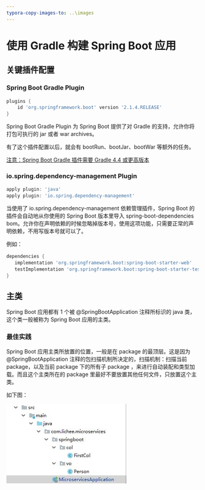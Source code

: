 ```yaml
---
typora-copy-images-to: ..\images
---
```


# 使用 Gradle 构建 Spring Boot 应用

## 关键插件配置

### Spring Boot Gradle Plugin

```groovy
plugins {
    id 'org.springframework.boot' version '2.1.4.RELEASE'
}
```

Spring Boot Gradle Plugin 为 Spring Boot 提供了对 Gradle 的支持，允许你将打包可执行的 jar 或者 war archives。

有了这个插件配置以后，就会有 bootRun、bootJar、bootWar 等额外的任务。

[注意：Spring Boot Gradle 插件需要 Gradle 4.4 或更高版本](https://docs.spring.io/spring-boot/docs/2.1.4.RELEASE/gradle-plugin//reference/html/)

### io.spring.dependency-management Plugin

```groovy
apply plugin: 'java'
apply plugin: 'io.spring.dependency-management'
```

当使用了 io.spring.dependency-management 依赖管理插件，Spring Boot 的插件会自动地从你使用的 Spring Boot 版本里导入 spring-boot-dependencies bom。允许你在声明依赖的时候忽略掉版本号，使用这项功能，只需要正常的声明依赖，不用写版本号就可以了。

例如：

```groovy
dependencies {
   implementation 'org.springframework.boot:spring-boot-starter-web'
   testImplementation 'org.springframework.boot:spring-boot-starter-test'
}
```

## 主类

Spring Boot 应用都有 1 个被 @SpringBootApplication 注释所标识的 java 类，这个类一般被称为 Spring Boot 应用的主类。

### 最佳实践

Spring Boot 应用主类所放置的位置，一般是在 package 的最顶层。这是因为 @SpringBootApplication 注释的包扫描机制所决定的，扫描机制：扫描当前 package，以及当前 package 下的所有子 package ，来进行自动装配和类型加载。而且这个主类所在的 package 里最好不要放置其他任何文件，只放置这个主类。

如下图：

![SpringBootApplication](../images/SpringBootApplication.jpg)